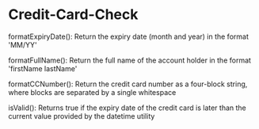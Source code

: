 # Credit-Card-Check

formatExpiryDate(): Return the expiry date (month and year) in the format 'MM/YY' 

formatFullName(): Return the full name of the account holder in the format 'firstName lastName'

formatCCNumber(): Return the credit card number as a four-block string, where blocks are separated by a single whitespace

isValid(): Returns true if the expiry date of the credit card is later than the current value provided by the datetime utility 
